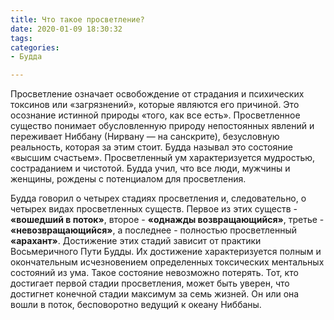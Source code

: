 ```yaml
---
title: Что такое просветление?
date: 2020-01-09 18:30:32
tags:
categories:
- Будда

---
```


Просветление означает освобождение от страдания и психических токсинов или «загрязнений», которые являются его причиной. Это осознание истинной природы «того, как все есть». Просветленное существо понимает обусловленную природу непостоянных явлений и переживает Ниббану (Нирвану — на санскрите), безусловную реальность, которая за этим стоит. Будда называл это состояние «высшим счастьем». Просветленный ум характеризуется мудростью, состраданием и чистотой. Будда учил, что все люди, мужчины и женщины, рождены с потенциалом для просветления.

Будда говорил о четырех стадиях просветления и, следовательно, о четырех видах просветленных существ. Первое из этих существ - **«вошедший в поток»**, второе - **«однажды возвращающийся»**, третье - **«невозвращающийся»**, а последнее - полностью просветленный **«арахант»**. Достижение этих стадий зависит от практики Восьмеричного Пути Будды. Их достижение характеризуется полным и окончательным исчезновением определенных токсических ментальных состояний из ума. Такое состояние  невозможно потерять. Тот, кто достигает первой стадии просветления, может быть уверен, что достигнет конечной стадии максимум за семь жизней. Он или она вошли в поток, бесповоротно ведущий к океану Ниббаны.